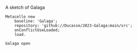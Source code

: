 A sketch of Galaga



```
Metacello new
    baseline: 'Galaga';
    repository: 'github://Ducasse/2023-Galaga:main/src';
    onConflictUseLoaded;
    load.
```
```
Galaga open
```

